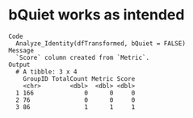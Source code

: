 # bQuiet works as intended

    Code
      Analyze_Identity(dfTransformed, bQuiet = FALSE)
    Message
      `Score` column created from `Metric`.
    Output
      # A tibble: 3 x 4
        GroupID TotalCount Metric Score
        <chr>        <dbl>  <dbl> <dbl>
      1 166              0      0     0
      2 76               0      0     0
      3 86               1      1     1

